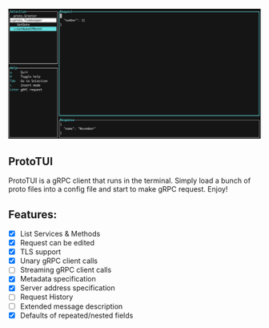 ![](img/screen.png)

## ProtoTUI

ProtoTUI is a gRPC client that runs in the terminal. Simply load a bunch of proto files into a config file and start to make gRPC request. Enjoy!

## Features:
- [x] List Services & Methods
- [x] Request can be edited
- [x] TLS support
- [x] Unary gRPC client calls
- [ ] Streaming gRPC client calls
- [x] Metadata specification
- [x] Server address specification
- [ ] Request History
- [ ] Extended message description
- [x] Defaults of repeated/nested fields
